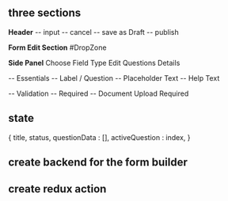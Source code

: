 ## three sections
**Header**
  -- input
  -- cancel
  -- save as Draft
  -- publish

**Form Edit Section** #DropZone

**Side Panel**
  Choose Field Type
  Edit Questions Details

  -- Essentials
    -- Label / Question
    -- Placeholder Text
    -- Help Text
  
  -- Validation
    -- Required
    -- Document Upload Required


## state
{
  title,
  status,
  questionData : [],
  activeQuestion : index,
}

## create backend for the form builder

## create redux action 
